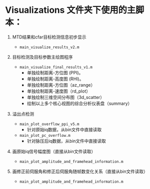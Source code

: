 # Visualizations 文件夹下使用的主脚本：

1. MTD结果和cfar目标检测信息初步显示
    * `main_visualize_results_v2.m`

2. 目标检测及目标参数主绘图程序
    * `main_visualize_final_results_v1.m`
        * 单独绘制距离-方位图 (PPI)。
        * 单独绘制距离-高度图 (RHI)。
        * 单独绘制距离-方位图（az_range）
        * 单独绘制距离-速度图（rd_plot）
        * 单独绘制三维空间分布图（3d_scatter）
        * 绘制以上多个核心视图的综合分析仪表盘（summary）

3. 溢出点检测
    * `main_plot_overflow_ppi_v5.m`
        * 针对原始iq数据，从bin文件中直接读取
    * `main_plot_pc_overflow.m`
        * 针对脉压后iq数据，从bin文件中直接读取

4. 画原始iq信号幅度图（直接从bin文件读取）
    * `main_plot_amplitude_and_framehead_information.m`

5. 画修正前伺服角和修正后伺服角随帧数变化关系（直接从bin文件读取）
    * `main_plot_amplitude_and_framehead_information.m`